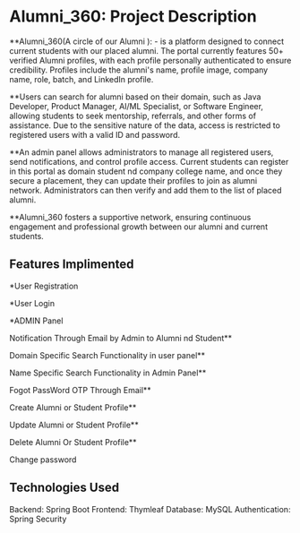 # Alumni_360: Project Description
**Alumni_360(A circle of our Alumni ): -  is a platform designed to connect current students with our placed alumni. The portal currently  features  50+  verified Alumni  profiles, with each profile personally authenticated to ensure credibility. Profiles include the alumni's name, profile image, company name, role, batch, and LinkedIn profile.

**Users can search for alumni based on their domain, such as Java Developer, Product Manager, AI/ML Specialist, or Software Engineer, allowing students to seek mentorship, referrals, and other forms of assistance. Due to the sensitive nature of the data, access is restricted to registered users with a valid ID and password.

**An admin panel allows administrators to manage all registered users, send notifications, and control profile access. Current students can register in this portal as domain student nd company college name, and once they secure a placement, they can update their profiles to join as alumni network. Administrators can then verify and add them to the list of placed alumni.

**Alumni_360 fosters a supportive network, ensuring continuous engagement and professional growth between our alumni and current students.
## Features Implimented
*User Registration

*User Login

*ADMIN Panel

Notification Through Email by Admin to Alumni nd Student**

Domain Specific Search Functionality in user panel**

Name Specific Search Functionality in Admin Panel**

Fogot PassWord OTP Through Email**

Create Alumni or Student Profile**

Update Alumni or Student Profile**

Delete Alumni Or Student Profile**

Change password

## Technologies Used
Backend: Spring Boot
Frontend: Thymleaf
Database: MySQL 
Authentication: Spring Security 
## 




